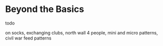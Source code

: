 # Beyond the Basics

todo

on socks, exchanging clubs, north wall 4 people, mini and micro patterns, civil war feed patterns
